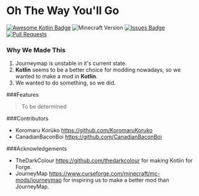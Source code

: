 # Oh The Way You'll Go
[![Awesome Kotlin Badge](https://kotlin.link/awesome-kotlin.svg)](https://github.com/KotlinBy/awesome-kotlin)
![Minecraft Version](https://img.shields.io/badge/MC--Version-1.15.2-informational)
[![Issues Badge](https://img.shields.io/github/issues/CanadianBaconBoi/OhTheWayYoullGo)](https://github.com/CanadianBaconBoi/OhTheWayYoullGo/issues)
[![Pull Requests](https://img.shields.io/github/issues-pr/CanadianBaconBoi/OhTheWayYoullGo)](https://github.com/CanadianBaconBoi/OhTheWayYoullGo/pulls)
### Why We Made This
1. Journeymap is unstable in it's current state.
2. **Kotlin** seems to be a better choice for modding nowadays, so we wanted to make a mod in **Kotlin**.
3. We wanted to do something, so we did.

###Features
> To be determined

###Contributors
- Koromaru Korüko https://github.com/KoromaruKoruko 
- CanadianBaconBoi https://github.com/CanadianBaconBoi

###Acknowledgements
- TheDarkColour https://github.com/thedarkcolour for making Kotlin for Forge.
- JourneyMap https://www.curseforge.com/minecraft/mc-mods/journeymap for inspiring us to make a better mod than JourneyMap.